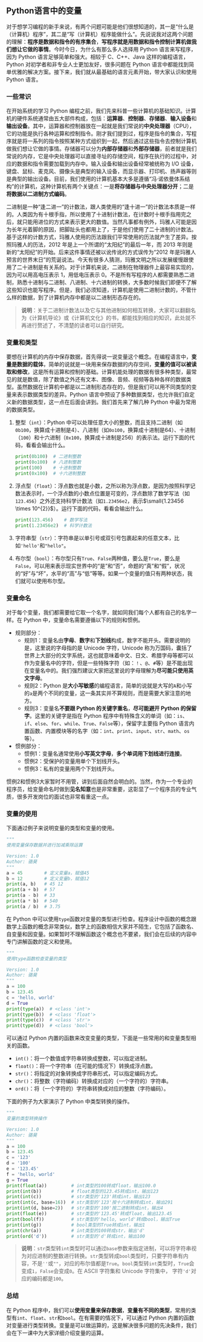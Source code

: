 ## Python语言中的变量
 
 对于想学习编程的新手来说，有两个问题可能是他们很想知道的，其一是“什么是（计算机）程序”，其二是“写（计算机）程序能做什么”。先说说我对这两个问题的理解：**程序是数据和指令的有序集合**，**写程序就是用数据和指令控制计算机做我们想让它做的事情**。今时今日，为什么有那么多人选择用 Python 语言来写程序，因为 Python 语言足够简单和强大。相较于 C、C++、Java 这样的编程语言，Python 对初学者和非专业人士更加友好，很多问题在 Python 语言中都能找到简单优雅的解决方案。接下来，我们就从最基础的语言元素开始，带大家认识和使用 Python 语言。
 
 ### 一些常识
 
 在开始系统的学习 Python 编程之前，我们先来科普一些计算机的基础知识。计算机的硬件系统通常由五大部件构成，包括：**运算器**、**控制器**、**存储器**、**输入设备**和**输出设备**。其中，运算器和控制器放在一起就是我们常说的**中央处理器**（CPU），它的功能是执行各种运算和控制指令。刚才我们提到过，程序是指令的集合，写程序就是将一系列的指令按照某种方式组织到一起，然后通过这些指令去控制计算机做我们想让它做的事情。存储器可以分为**内部存储器**和**外部存储器**，前者就是我们常说的内存，它是中央处理器可以直接寻址的存储空间，程序在执行的过程中，对应的数据和指令需要加载到内存中。输入设备和输出设备经常被统称为 I/O 设备，键盘、鼠标、麦克风、摄像头是典型的输入设备，而显示器、打印机、扬声器等则是典型的输出设备。目前，我们使用的计算机基本大多是遵循“冯·诺依曼体系结构”的计算机，这种计算机有两个关键点：一是**将存储器与中央处理器分开**；二是**将数据以二进制方式编码**。
 
 二进制是一种“逢二进一”的计数法，跟人类使用的“逢十进一”的计数法本质是一样的。人类因为有十根手指，所以使用了十进制计数法，在计数时十根手指用完之后，就只能用进位的方式来表示更大的数值。当然凡事都有例外，玛雅人可能是因为长年光着脚的原因，把脚趾头也都用上了，于是他们使用了二十进制的计数法。基于这样的计数方式，玛雅人使用的历法跟我们平常使用的历法就产生了差异。按照玛雅人的历法，2012 年是上一个所谓的“太阳纪”的最后一年，而 2013 年则是新的“太阳纪”的开始。后来这件事情还被以讹传讹的方式误传为“2012 年是玛雅人预言的世界末日”的荒诞说法。今天有很多人猜测，玛雅文明之所以发展缓慢跟使用了二十进制是有关系的。对于计算机来说，二进制在物理器件上最容易实现的，因为可以用高电压表示 1，用低电压表示 0。不是所有写程序的人都需要熟悉二进制，熟悉十进制与二进制、八进制、十六进制的转换，大多数时候我们即便不了解这些知识也能写程序。但是，我们必须知道，计算机是使用二进制计数的，不管什么样的数据，到了计算机内存中都是以二进制形态存在的。
 
 > **说明**：关于二进制计数法以及它与其他进制如何相互转换，大家可以翻翻名为《计算机导论》或《计算机文化》的书，都能找到相应的知识，此处就不再进行赘述了，不清楚的读者可以自行研究。
 
 ### 变量和类型
 
 要想在计算机的内存中保存数据，首先得说一说变量这个概念。在编程语言中，**变量是数据的载体**，简单的说就是一块用来保存数据的内存空间，**变量的值可以被读取和修改**，这是所有运算和控制的基础。计算机能处理的数据有很多种类型，最常见的就是数值，除了数值之外还有文本、图像、音频、视频等各种各样的数据类型。虽然数据在计算机中都是以二进制形态存在的，但是我们可以用不同类型的变量来表示数据类型的差异。Python 语言中预设了多种数据类型，也允许我们自定义新的数据类型，这一点在后面会讲到。我们首先来了解几种 Python 中最为常用的数据类型。
 
 1. 整型（`int`）：Python 中可以处理任意大小的整数，而且支持二进制（如`0b100`，换算成十进制是4）、八进制（如`0o100`，换算成十进制是64）、十进制（`100`）和十六进制（`0x100`，换算成十进制是256）的表示法。运行下面的代码，看看会输出什么。
 
     ```python
     print(0b100)  # 二进制整数
     print(0o100)  # 八进制整数
     print(100)    # 十进制整数
     print(0x100)  # 十六进制整数
     ```
 
 2. 浮点型（`float`）：浮点数也就是小数，之所以称为浮点数，是因为按照科学记数法表示时，一个浮点数的小数点位置是可变的，浮点数除了数学写法（如`123.456`）之外还支持科学计数法（如`1.23456e2`，表示$\small{1.23456 \times 10^{2}}$）。运行下面的代码，看看会输出什么。
 
     ```python
     print(123.456)    # 数学写法
     print(1.23456e2)  # 科学计数法
     ```
 
 3. 字符串型（`str`）：字符串是以单引号或双引号包裹起来的任意文本，比如`'hello'`和`"hello"`。
 
 4. 布尔型（`bool`）：布尔型只有`True`、`False`两种值，要么是`True`，要么是`False`，可以用来表示现实世界中的“是”和“否”，命题的“真”和“假”，状况的“好”与“坏”，水平的“高”与“低”等等。如果一个变量的值只有两种状态，我们就可以使用布尔型。
 
 ### 变量命名
 
 对于每个变量，我们都需要给它取一个名字，就如同我们每个人都有自己的名字一样。在 Python 中，变量命名需要遵循以下的规则和惯例。
 
 - 规则部分：
   - 规则1：变量名由**字母**、**数字**和**下划线**构成，数字不能开头。需要说明的是，这里说的字母指的是 Unicode 字符，Unicode 称为万国码，囊括了世界上大部分的文字系统，这也就意味着中文、日文、希腊字母等都可以作为变量名中的字符，但是一些特殊字符（如：`！`、`@`、`#`等）是不能出现在变量名中的。我们强烈建议大家把这里说的字母理解为**尽可能只使用英文字母**。
   - 规则2：Python 是**大小写敏感**的编程语言，简单的说就是大写的`A`和小写的`a`是两个不同的变量，这一条其实并不算规则，而是需要大家注意的地方。
   - 规则3：变量名**不要跟 Python 的关键字重名**，**尽可能避开 Python 的保留字**。这里的关键字是指在 Python 程序中有特殊含义的单词（如：`is`、`if`、`else`、`for`、`while`、`True`、`False`等），保留字主要指 Python 语言内置函数、内置模块等的名字（如：`int`、`print`、`input`、`str`、`math`、`os`等）。
 - 惯例部分：
   - 惯例1：变量名通常使用**小写英文字母**，**多个单词用下划线进行连接**。
   - 惯例2：受保护的变量用单个下划线开头。
   - 惯例3：私有的变量用两个下划线开头。
 
 惯例2和惯例3大家暂时不用管，讲到后面自然会明白的。当然，作为一个专业的程序员，给变量命名时做到**见名知意**也是非常重要，这彰显了一个程序员的专业气质，很多开发岗位的面试也非常看重这一点。
 
 ### 变量的使用
 
 下面通过例子来说明变量的类型和变量的使用。
 
 ```python
 """
 使用变量保存数据并进行加减乘除运算
 
 Version: 1.0
 Author: 骆昊
 """
 a = 45        # 定义变量a，赋值45
 b = 12        # 定义变量b，赋值12
 print(a, b)   # 45 12
 print(a + b)  # 57
 print(a - b)  # 33
 print(a * b)  # 540
 print(a / b)  # 3.75
 ```
 
 在 Python 中可以使用`type`函数对变量的类型进行检查。程序设计中函数的概念跟数学上函数的概念非常类似，数学上的函数相信大家并不陌生，它包括了函数名、自变量和因变量。如果暂时不理解函数这个概念也不要紧，我们会在后续的内容中专门讲解函数的定义和使用。
 
 ```python
 """
 使用type函数检查变量的类型
 
 Version: 1.0
 Author: 骆昊
 """
 a = 100
 b = 123.45
 c = 'hello, world'
 d = True
 print(type(a))  # <class 'int'>
 print(type(b))  # <class 'float'>
 print(type(c))  # <class 'str'>
 print(type(d))  # <class 'bool'>
 ```
 
 可以通过 Python 内置的函数来改变变量的类型，下面是一些常用的和变量类型相关的函数。
 
 - `int()`：将一个数值或字符串转换成整数，可以指定进制。
 - `float()`：将一个字符串（在可能的情况下）转换成浮点数。
 - `str()`：将指定的对象转换成字符串形式，可以指定编码方式。
 - `chr()`：将整数（字符编码）转换成对应的（一个字符的）字符串。
 - `ord()`：将（一个字符的）字符串转换成对应的整数（字符编码）。
 
 下面的例子为大家演示了 Python 中类型转换的操作。
 
 ```python
 """
 变量的类型转换操作
 
 Version: 1.0
 Author: 骆昊
 """
 a = 100
 b = 123.45
 c = '123'
 d = '100'
 e = '123.45'
 f = 'hello, world'
 g = True
 print(float(a))         # int类型的100转成float，输出100.0
 print(int(b))           # float类型的123.45转成int，输出123
 print(int(c))           # str类型的'123'转成int，输出123
 print(int(c, base=16))  # str类型的'123'按十六进制转成int，输出291
 print(int(d, base=2))   # str类型的'100'按二进制转成int，输出4
 print(float(e))         # str类型的'123.45'转成float，输出123.45
 print(bool(f))          # str类型的'hello, world'转成bool，输出True
 print(int(g))           # bool类型的True转成int，输出1
 print(chr(a))           # int类型的100转成str，输出'd'
 print(ord('d'))         # str类型的'd'转成int，输出100
 ```
 
 > **说明**：`str`类型转`int`类型时可以通过`base`参数来指定进制，可以将字符串视为对应进制的整数进行转换。`str`类型转成`bool`类型时，只要字符串有内容，不是`''`或`""`，对应的布尔值都是`True`。`bool`类型转`int`类型时，`True`会变成`1`，`False`会变成`0`。在 ASCII 字符集和 Unicode 字符集中， 字符`'d'`对应的编码都是`100`。
 
 ### 总结
 
 在 Python 程序中，我们可以**使用变量来保存数据**，**变量有不同的类型**，常用的类型有`int`、`float`、`str`和`bool`。在有需要的情况下，可以通过 Python 内置的函数对变量进行类型转换。变量是可以做运算的，这是解决很多问题的先决条件，我们会在下一课中为大家详细介绍变量的运算。
